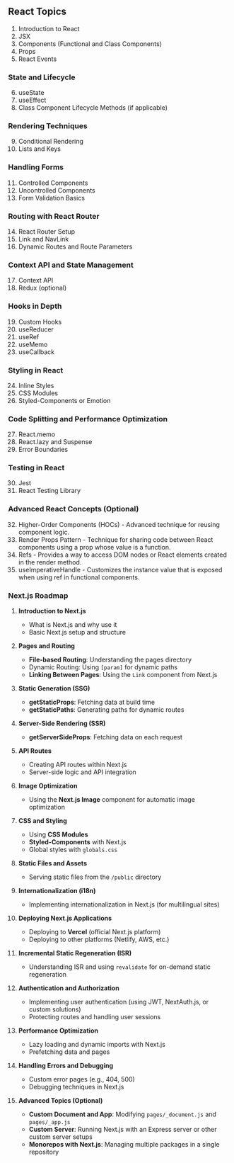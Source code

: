 ## React Topics

1. Introduction to React
2. JSX
3. Components (Functional and Class Components)
4. Props
5. React Events

### State and Lifecycle
6. useState
7. useEffect
8. Class Component Lifecycle Methods (if applicable)

### Rendering Techniques
9. Conditional Rendering
10. Lists and Keys

### Handling Forms
11. Controlled Components
12. Uncontrolled Components
13. Form Validation Basics

### Routing with React Router
14. React Router Setup
15. Link and NavLink
16. Dynamic Routes and Route Parameters

### Context API and State Management
17. Context API
18. Redux (optional)

### Hooks in Depth
19. Custom Hooks
20. useReducer
21. useRef
22. useMemo
23. useCallback

### Styling in React
24. Inline Styles
25. CSS Modules
26. Styled-Components or Emotion

### Code Splitting and Performance Optimization
27. React.memo
28. React.lazy and Suspense
29. Error Boundaries

### Testing in React
30. Jest
31. React Testing Library

### Advanced React Concepts (Optional)
32. Higher-Order Components (HOCs) - Advanced technique for reusing component logic.
33. Render Props Pattern - Technique for sharing code between React components using a prop whose value is a function.
34. Refs - Provides a way to access DOM nodes or React elements created in the render method.
35. useImperativeHandle - Customizes the instance value that is exposed when using ref in functional components.

### Next.js Roadmap

1. **Introduction to Next.js**
   - What is Next.js and why use it
   - Basic Next.js setup and structure

2. **Pages and Routing**
   - **File-based Routing**: Understanding the pages directory
   - Dynamic Routing: Using `[param]` for dynamic paths
   - **Linking Between Pages**: Using the `Link` component from Next.js

3. **Static Generation (SSG)**
   - **getStaticProps**: Fetching data at build time
   - **getStaticPaths**: Generating paths for dynamic routes

4. **Server-Side Rendering (SSR)**
   - **getServerSideProps**: Fetching data on each request

5. **API Routes**
   - Creating API routes within Next.js
   - Server-side logic and API integration

6. **Image Optimization**
   - Using the **Next.js Image** component for automatic image optimization

7. **CSS and Styling**
   - Using **CSS Modules**
   - **Styled-Components** with Next.js
   - Global styles with `globals.css`

8. **Static Files and Assets**
   - Serving static files from the `/public` directory

9. **Internationalization (i18n)**
   - Implementing internationalization in Next.js (for multilingual sites)

10. **Deploying Next.js Applications**
    - Deploying to **Vercel** (official Next.js platform)
    - Deploying to other platforms (Netlify, AWS, etc.)

11. **Incremental Static Regeneration (ISR)**
    - Understanding ISR and using `revalidate` for on-demand static regeneration

12. **Authentication and Authorization**
    - Implementing user authentication (using JWT, NextAuth.js, or custom solutions)
    - Protecting routes and handling user sessions

13. **Performance Optimization**
    - Lazy loading and dynamic imports with Next.js
    - Prefetching data and pages

14. **Handling Errors and Debugging**
    - Custom error pages (e.g., 404, 500)
    - Debugging techniques in Next.js

15. **Advanced Topics (Optional)**
    - **Custom Document and App**: Modifying `pages/_document.js` and `pages/_app.js`
    - **Custom Server**: Running Next.js with an Express server or other custom server setups
    - **Monorepos with Next.js**: Managing multiple packages in a single repository
